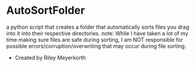 # AutoSortFolder
a python script that creates a folder that automatically sorts files you drag into it into their respective directories. 
note: While I have taken a lot of my time making sure files are safe during sorting, I am NOT responsible for possible errors/corruption/overwriting that may occur during file sorting.
* Created by Riley Meyerkorth
